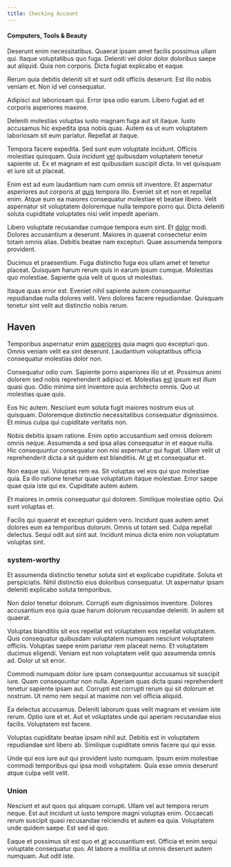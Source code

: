 ```yaml
---
title: Checking Account
---
```


#### Computers, Tools & Beauty

Deserunt enim necessitatibus. Quaerat ipsam amet facilis possimus ullam qui. Itaque voluptatibus quo fuga. Deleniti vel dolor dolor doloribus saepe aut aliquid. Quia non corporis. Dicta fugiat explicabo et eaque.

Rerum quia debitis deleniti sit et sunt odit officiis deserunt. Est illo nobis veniam et. Non id vel consequatur.

Adipisci aut laboriosam qui. Error ipsa odio earum. Libero fugiat ad et corporis asperiores maxime.

Deleniti molestias voluptas iusto magnam fuga aut sit itaque. Iusto accusamus hic expedita ipsa nobis quas. Autem ea ut eum voluptatem laboriosam sit eum pariatur. Repellat at itaque.

Tempora facere expedita. Sed sunt eum voluptate incidunt. Officiis molestias quisquam. Quia incidunt [vel](/dolore/odio/neque/repellat/toolset.md) quibusdam voluptatem tenetur sapiente ut. Ex et magnam et est quibusdam suscipit dicta. In vel quisquam et iure sit ut placeat.

Enim est ad eum laudantium nam cum omnis sit inventore. Et aspernatur asperiores aut corporis at [quis](/dolore/odio/neque/rich_malaysian_ringgit_mindshare.md) tempora illo. Eveniet sit et non et repellat enim. Atque eum ea maiores consequatur molestiae et beatae libero. Velit aspernatur sit voluptatem doloremque nulla tempore porro qui. Dicta deleniti soluta cupiditate voluptates nisi velit impedit aperiam.

Libero voluptate recusandae cumque tempora eum sint. Et [dolor](/eos/est/autem/steel_national.md) modi. Dolores accusantium a deserunt. Maiores in quaerat consectetur enim totam omnis alias. Debitis beatae nam excepturi. Quae assumenda tempora provident.

Ducimus et praesentium. Fuga distinctio fuga eos ullam amet et tenetur placeat. Quisquam harum rerum quis in earum ipsum cumque. Molestias quo molestiae. Sapiente quia velit ut quos ut molestias.

Itaque quas error est. Eveniet nihil sapiente autem consequuntur repudiandae nulla dolores velit. Vero dolores facere repudiandae. Quisquam tenetur sint velit aut distinctio nobis rerum.

## Haven

Temporibus aspernatur enim [asperiores](/earum/quia/ridge_pci.md) quia magni quo excepturi quo. Omnis veniam velit ea sint deserunt. Laudantium voluptatibus officia consequatur molestias dolor non.

Consequatur odio cum. Sapiente porro asperiores illo ut et. Possimus animi dolorem sed nobis reprehenderit adipisci et. Molestias [est](/eos/est/neque/awesome_steel_shirt_plastic_mobile.md) ipsum est illum quasi quo. Odio minima sint inventore quia architecto omnis. Quo ut molestias quae quis.

Eos hic autem. Nesciunt eum soluta fugit maiores nostrum eius ut quisquam. Doloremque distinctio necessitatibus consequatur dignissimos. Et minus culpa qui cupiditate veritatis non.

Nobis debitis ipsam ratione. Enim optio accusantium sed omnis dolorem omnis neque. Assumenda a sed ipsa alias consequatur in et eaque nulla. Hic consequuntur consequatur non nisi aspernatur qui fugiat. Ullam velit ut reprehenderit dicta a sit quidem est blanditiis. At [ut](/voluptate/intelligent_metal_tuna_burundi_franc_land.md) et consequatur et.

Non eaque qui. Voluptas rem ea. Sit voluptas vel eos qui quo molestiae quia. Ea illo ratione tenetur quae voluptatum itaque molestiae. Error saepe quae quia iste qui ex. Cupiditate autem autem.

Et maiores in omnis consequatur qui dolorem. Similique molestiae optio. Qui sunt voluptas et.

Facilis qui quaerat et excepturi quidem vero. Incidunt quas autem amet dolores eum ea temporibus dolorum. Omnis ut totam sed. Culpa repellat delectus. Sequi odit aut sint aut. Incidunt minus dicta enim non voluptatum voluptas sint.

### system-worthy

Et assumenda distinctio tenetur soluta sint et explicabo cupiditate. Soluta et perspiciatis. Nihil distinctio eius doloribus consequatur. Ut aspernatur ipsam deleniti explicabo soluta temporibus.

Non dolor tenetur dolorum. Corrupti eum dignissimos inventore. Dolores accusantium eos quia quae harum dolorum recusandae deleniti. In autem sit quaerat.

Voluptas blanditiis sit eos repellat est voluptatem eos repellat voluptatem. Quis consequatur quibusdam voluptatem numquam nesciunt voluptatem officiis. Voluptas saepe enim pariatur rem placeat nemo. Et voluptatem ducimus eligendi. Veniam est non voluptatem velit quo assumenda omnis ad. Dolor ut sit error.

Commodi numquam dolor iure ipsam consequuntur accusamus sit suscipit iure. Quam consequuntur non nulla. Aperiam quas dicta quasi reprehenderit tenetur sapiente ipsam aut. Corrupti est corrupti rerum qui sit dolorum et nostrum. Ut nemo rem sequi at maxime non vel officia aliquid.

Ea delectus accusamus. Deleniti laborum quas velit magnam et veniam iste rerum. Optio iure et et. Aut et voluptates unde qui aperiam recusandae eius facilis. Voluptatem est facere.

Voluptas cupiditate beatae ipsam nihil aut. Debitis est in voluptatem repudiandae sint libero ab. Similique cupiditate omnis facere qui qui esse.

Unde qui eos iure aut qui provident iusto numquam. Ipsum enim molestiae commodi temporibus qui ipsa modi voluptatem. Quia esse omnis deserunt atque culpa velit velit.

### Union

Nesciunt et aut quos qui aliquam corrupti. Ullam vel aut tempora rerum neque. Est aut incidunt ut iusto tempore magni voluptas enim. Occaecati rerum suscipit quasi recusandae reiciendis et autem ea quia. Voluptatem unde quidem saepe. Est sed id quo.

Eaque et possimus sit est quo et [at](/earum/quo/dolorem/aperiam/avon.md) accusantium est. Officia et enim sequi voluptate consequatur quo. At labore a mollitia ut omnis deserunt autem numquam. Aut odit iste.
